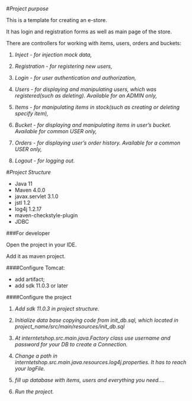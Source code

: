 #_Project purpose_

This is a template for creating an e-store.

It has login and registration forms as well as main page of the store.

There are controllers for working with items, users, orders and buckets:

1. _Inject - for injection mock data,_

2. _Registration - for registering new users,_

3. _Login - for user authentication and authorization,_

4. _Users - for displaying and manipulating users, which was registered(such as deleting). Available for an ADMIN only,_

5. _Items - for manipulating items in stock(such as creating or deleting specify item),_

6. _Bucket - for displaying and manipulating items in user’s bucket. Available for common USER only,_

7. _Orders - for displaying user’s order history. Available for a common USER only,_

8. _Logout - for logging out._

#_Project Structure_
- Java 11
- Maven 4.0.0
- javax.servlet 3.1.0
- jstl 1.2
- log4j 1.2.17
- maven-checkstyle-plugin
- JDBC

###For developer

Open the project in your IDE.

Add it as maven project.

####Configure Tomcat:
- add artifact;
- add sdk 11.0.3 or later

####Configure the project
1. _Add sdk 11.0.3 in project struсture._

2. _Initialize data base copying code from init_db.sql, which located in project_name/src/main/resources/init_db.sql_

3. _At interntetshop.src.main.java.Factory class use username and password for your DB to create a Connection._

4. _Change a path in interntetshop.src.main.java.resources.log4j.properties. It has to reach your logFile._

5. _fill up database with items, users and everything you need...._

6. _Run the project._
